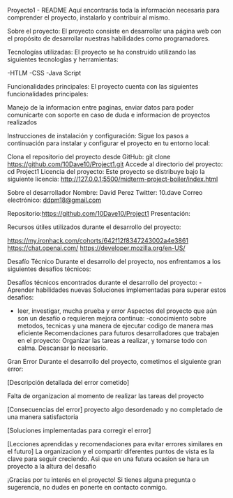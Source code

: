 Proyecto1 - README
 Aquí encontrarás toda la información necesaria para comprender el proyecto, instalarlo y contribuir al mismo.

Sobre el proyecto:
El proyecto consiste en desarrollar una página web con el propósito de desarrollar nuestras habilidades como programadores. 

Tecnologías utilizadas:
El proyecto se ha construido utilizando las siguientes tecnologías y herramientas:

-HTLM
-CSS
-Java Script

Funcionalidades principales:
El proyecto cuenta con las siguientes funcionalidades principales:

Manejo de la informacion entre paginas, enviar datos para poder comunicarte con soporte en caso de duda e informacion de proyectos realizados


Instrucciones de instalación y configuración:
Sigue los pasos a continuación para instalar y configurar el proyecto en tu entorno local:

Clona el repositorio del proyecto desde GitHub: git clone https://github.com/10Dave10/Project1.git
Accede al directorio del proyecto: cd Project1
Licencia del proyecto:
Este proyecto se distribuye bajo la siguiente licencia: http://127.0.0.1:5500/midterm-project-boiler/index.html


Sobre el desarrollador
Nombre: David Perez
Twitter: 10.dave
Correo electrónico: ddpm18@gmail.com

Repositorio:https://github.com/10Dave10/Project1
Presentación: 

Recursos útiles utilizados durante el desarrollo del proyecto:

https://my.ironhack.com/cohorts/642f12f8347243002a4e3861
https://chat.openai.com/
https://developer.mozilla.org/en-US/


Desafío Técnico
Durante el desarrollo del proyecto, nos enfrentamos a los siguientes desafíos técnicos:

Desafíos técnicos encontrados durante el desarrollo del proyecto:
-Aprender habilidades nuevas
Soluciones implementadas para superar estos desafíos:
- leer, investigar, mucha prueba y error
Aspectos del proyecto que aún son un desafío o requieren mejora continua:
-conocimiento sobre metodos, tecnicas y una manera de ejecutar codigo de manera mas eficiente
Recomendaciones para futuros desarrolladores que trabajen en el proyecto:
Organizar las tareas a realizar, y tomarse todo con calma. Descansar lo necesario.

Gran Error
Durante el desarrollo del proyecto, cometimos el siguiente gran error:

[Descripción detallada del error cometido]

  Falta de organizacion al momento de realizar las tareas del proyecto

[Consecuencias del error]
  proyecto algo desordenado y no completado de una manera satisfactoria

[Soluciones implementadas para corregir el error]

[Lecciones aprendidas y recomendaciones para evitar errores similares en el futuro]
La organizacion y el compartir diferentes puntos de vista es la clave para seguir creciendo. Asi que en una futura ocasion se hara un proyecto a la altura del desafio


¡Gracias por tu interés en el proyecto! Si tienes alguna pregunta o sugerencia, no dudes en ponerte en contacto conmigo.